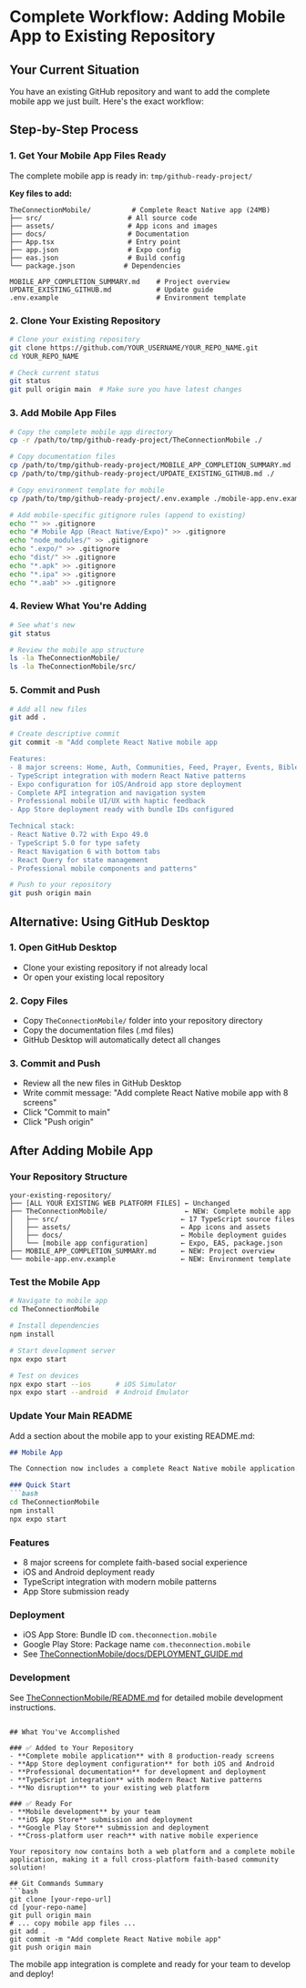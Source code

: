 # Complete Workflow: Adding Mobile App to Existing Repository

## Your Current Situation

You have an existing GitHub repository and want to add the complete mobile app we just built. Here's the exact workflow:

## Step-by-Step Process

### 1. Get Your Mobile App Files Ready
The complete mobile app is ready in: `tmp/github-ready-project/`

**Key files to add:**
```
TheConnectionMobile/          # Complete React Native app (24MB)
├── src/                     # All source code
├── assets/                  # App icons and images  
├── docs/                    # Documentation
├── App.tsx                  # Entry point
├── app.json                 # Expo config
├── eas.json                 # Build config
└── package.json            # Dependencies

MOBILE_APP_COMPLETION_SUMMARY.md    # Project overview
UPDATE_EXISTING_GITHUB.md           # Update guide
.env.example                        # Environment template
```

### 2. Clone Your Existing Repository
```bash
# Clone your existing repository
git clone https://github.com/YOUR_USERNAME/YOUR_REPO_NAME.git
cd YOUR_REPO_NAME

# Check current status
git status
git pull origin main  # Make sure you have latest changes
```

### 3. Add Mobile App Files
```bash
# Copy the complete mobile app directory
cp -r /path/to/tmp/github-ready-project/TheConnectionMobile ./

# Copy documentation files
cp /path/to/tmp/github-ready-project/MOBILE_APP_COMPLETION_SUMMARY.md ./
cp /path/to/tmp/github-ready-project/UPDATE_EXISTING_GITHUB.md ./

# Copy environment template for mobile
cp /path/to/tmp/github-ready-project/.env.example ./mobile-app.env.example

# Add mobile-specific gitignore rules (append to existing)
echo "" >> .gitignore
echo "# Mobile App (React Native/Expo)" >> .gitignore
echo "node_modules/" >> .gitignore
echo ".expo/" >> .gitignore
echo "dist/" >> .gitignore
echo "*.apk" >> .gitignore
echo "*.ipa" >> .gitignore
echo "*.aab" >> .gitignore
```

### 4. Review What You're Adding
```bash
# See what's new
git status

# Review the mobile app structure
ls -la TheConnectionMobile/
ls -la TheConnectionMobile/src/
```

### 5. Commit and Push
```bash
# Add all new files
git add .

# Create descriptive commit
git commit -m "Add complete React Native mobile app

Features:
- 8 major screens: Home, Auth, Communities, Feed, Prayer, Events, Bible Study, Apologetics  
- TypeScript integration with modern React Native patterns
- Expo configuration for iOS/Android app store deployment
- Complete API integration and navigation system
- Professional mobile UI/UX with haptic feedback
- App Store deployment ready with bundle IDs configured

Technical stack:
- React Native 0.72 with Expo 49.0
- TypeScript 5.0 for type safety
- React Navigation 6 with bottom tabs
- React Query for state management
- Professional mobile components and patterns"

# Push to your repository
git push origin main
```

## Alternative: Using GitHub Desktop

### 1. Open GitHub Desktop
- Clone your existing repository if not already local
- Or open your existing local repository

### 2. Copy Files
- Copy `TheConnectionMobile/` folder into your repository directory
- Copy the documentation files (.md files)
- GitHub Desktop will automatically detect all changes

### 3. Commit and Push
- Review all the new files in GitHub Desktop
- Write commit message: "Add complete React Native mobile app with 8 screens"
- Click "Commit to main"
- Click "Push origin"

## After Adding Mobile App

### Your Repository Structure
```
your-existing-repository/
├── [ALL YOUR EXISTING WEB PLATFORM FILES] ← Unchanged
├── TheConnectionMobile/                   ← NEW: Complete mobile app
│   ├── src/                              ← 17 TypeScript source files
│   ├── assets/                           ← App icons and assets
│   ├── docs/                             ← Mobile deployment guides  
│   └── [mobile app configuration]        ← Expo, EAS, package.json
├── MOBILE_APP_COMPLETION_SUMMARY.md      ← NEW: Project overview
└── mobile-app.env.example                ← NEW: Environment template
```

### Test the Mobile App
```bash
# Navigate to mobile app
cd TheConnectionMobile

# Install dependencies
npm install

# Start development server
npx expo start

# Test on devices
npx expo start --ios      # iOS Simulator
npx expo start --android  # Android Emulator
```

### Update Your Main README
Add a section about the mobile app to your existing README.md:

```markdown
## Mobile App

The Connection now includes a complete React Native mobile application.

### Quick Start
```bash
cd TheConnectionMobile
npm install
npx expo start
```

### Features
- 8 major screens for complete faith-based social experience
- iOS and Android deployment ready
- TypeScript integration with modern mobile patterns
- App Store submission ready

### Deployment
- iOS App Store: Bundle ID `com.theconnection.mobile`
- Google Play Store: Package name `com.theconnection.mobile`
- See [TheConnectionMobile/docs/DEPLOYMENT_GUIDE.md](./TheConnectionMobile/docs/DEPLOYMENT_GUIDE.md)

### Development
See [TheConnectionMobile/README.md](./TheConnectionMobile/README.md) for detailed mobile development instructions.
```

## What You've Accomplished

### ✅ Added to Your Repository
- **Complete mobile application** with 8 production-ready screens
- **App Store deployment configuration** for both iOS and Android
- **Professional documentation** for development and deployment
- **TypeScript integration** with modern React Native patterns
- **No disruption** to your existing web platform

### ✅ Ready For
- **Mobile development** by your team
- **iOS App Store** submission and deployment
- **Google Play Store** submission and deployment  
- **Cross-platform user reach** with native mobile experience

Your repository now contains both a web platform and a complete mobile application, making it a full cross-platform faith-based community solution!

## Git Commands Summary
```bash
git clone [your-repo-url]
cd [your-repo-name]
git pull origin main
# ... copy mobile app files ...
git add .
git commit -m "Add complete React Native mobile app"
git push origin main
```

The mobile app integration is complete and ready for your team to develop and deploy!